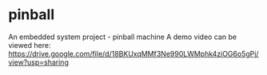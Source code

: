 # pinball
An embedded system project - pinball machine
A demo video can be viewed here: https://drive.google.com/file/d/18BKUxqMMf3Ne990LWMphk4ziOG6o5gPj/view?usp=sharing
